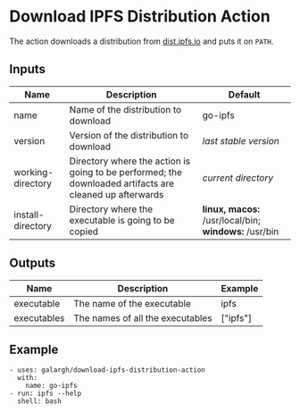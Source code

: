 # Download IPFS Distribution Action

The action downloads a distribution from [dist.ipfs.io](https://dist.ipfs.io) and puts it on `PATH`.

## Inputs

| Name | Description | Default |
| --- | --- | --- |
| name | Name of the distribution to download | go-ipfs |
| version | Version of the distribution to download | *last stable version* |
| working-directory | Directory where the action is going to be performed; the downloaded artifacts are cleaned up afterwards | *current directory* |
| install-directory | Directory where the executable is going to be copied | **linux, macos:** /usr/local/bin; **windows:** /usr/bin |

## Outputs

| Name | Description | Example |
| --- | --- | --- |
| executable | The name of the executable | ipfs |
| executables | The names of all the executables | ["ipfs"] |

## Example

```
- uses: galargh/download-ipfs-distribution-action
  with:
    name: go-ipfs
- run: ipfs --help
  shell: bash
```
